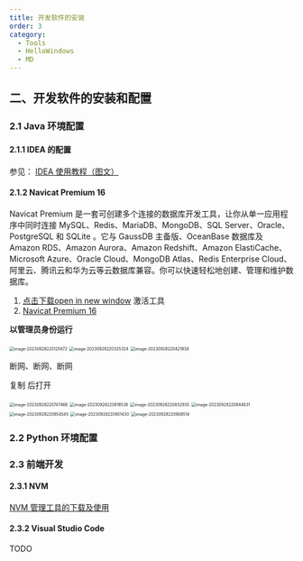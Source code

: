 ```yaml
---
title: 开发软件的安装
order: 3
category:
  - Tools
  - HelloWindows
  - MD
---
```


## 二、开发软件的安装和配置

### 2.1 Java 环境配置

#### 2.1.1 IDEA 的配置

参见： [IDEA 使用教程（图文）](../HelloIDEA)

#### 2.1.2 Navicat Premium 16

Navicat Premium 是一套可创建多个连接的数据库开发工具，让你从单一应用程序中同时连接 MySQL、Redis、MariaDB、MongoDB、SQL Server、Oracle、PostgreSQL 和 SQLite 。它与 GaussDB 主备版、OceanBase 数据库及 Amazon RDS、Amazon Aurora、Amazon Redshift、Amazon ElastiCache、Microsoft Azure、Oracle Cloud、MongoDB Atlas、Redis Enterprise Cloud、阿里云、腾讯云和华为云等云数据库兼容。你可以快速轻松地创建、管理和维护数据库。

1. [点击下载open in new window](https://yong-gan-niu-niu-1311841992.cos.ap-beijing.myqcloud.com/tools/navicat16Tools.zip) 激活工具
2. [Navicat Premium 16](https://www.navicat.com.cn/download/direct-download?product=navicat_premium_cs_x64.exe&location=1)

**以管理员身份运行**

<img src="https://yong-gan-niu-niu-1311841992.cos.ap-beijing.myqcloud.com/images/image-20230928220125872.png" alt="image-20230928220125872" style="zoom:50%;" />

<img src="https://yong-gan-niu-niu-1311841992.cos.ap-beijing.myqcloud.com/images/image-20230928220325324.png" alt="image-20230928220325324" style="zoom:50%;" />

<img src="https://yong-gan-niu-niu-1311841992.cos.ap-beijing.myqcloud.com/images/image-20230928220421938.png" alt="image-20230928220421938" style="zoom:50%;" />

断网、断网、断网

复制  后打开

<img src="https://yong-gan-niu-niu-1311841992.cos.ap-beijing.myqcloud.com/images/image-20230928220747466.png" alt="image-20230928220747466" style="zoom:50%;" />

<img src="https://yong-gan-niu-niu-1311841992.cos.ap-beijing.myqcloud.com/images/image-20230928220818538.png" alt="image-20230928220818538" style="zoom:50%;" />

<img src="https://yong-gan-niu-niu-1311841992.cos.ap-beijing.myqcloud.com/images/image-20230928220832930.png" alt="image-20230928220832930" style="zoom:50%;" />



<img src="https://yong-gan-niu-niu-1311841992.cos.ap-beijing.myqcloud.com/images/image-20230928220844631.png" alt="image-20230928220844631" style="zoom:50%;" />



<img src="https://yong-gan-niu-niu-1311841992.cos.ap-beijing.myqcloud.com/images/image-20230928220854545.png" alt="image-20230928220854545" style="zoom:50%;" />

<img src="https://yong-gan-niu-niu-1311841992.cos.ap-beijing.myqcloud.com/images/image-20230928220901430.png" alt="image-20230928220901430" style="zoom:50%;" />

<img src="https://yong-gan-niu-niu-1311841992.cos.ap-beijing.myqcloud.com/images/image-20230928220908514.png" alt="image-20230928220908514" style="zoom:50%;" />

### 2.2 Python 环境配置



### 2.3 前端开发

#### 2.3.1 NVM

[NVM 管理工具的下载及使用](../HelloNVM/nvm-01.md)

#### 2.3.2 Visual Studio Code

TODO